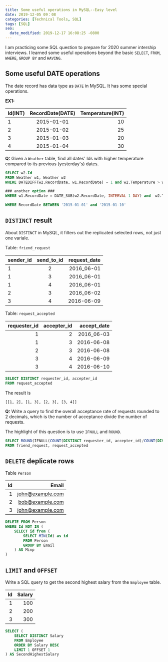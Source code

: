 ```yaml
---
title: Some useful operations in MySQL--Easy level
date: 2019-12-05 09：08
categories: [Technical Tools, SQL]
tags: [SQL]
seo:
  date_modified: 2019-12-17 16:08:25 -0800
---
```


I am practicing some SQL question to prepare for 2020 summer intership interviews. I learned some useful operations beyond the basic `SELECT`, `FROM`, `WHERE`, `GROUP BY` and `HAVING`. 

## Some useful DATE operations

The date record has data type as `DATE` in MySQL. It has some special operations.

**EX1:**


| Id(INT) | RecordDate(DATE) | Temperature(INT) |
|---------|:----------------:|-----------------:|
|       1 |       2015-01-01 |               10 |
|       2 |       2015-01-02 |               25 |
|       3 |       2015-01-03 |               20 |
|       4 |       2015-01-04 |               30 |

**Q:** Given a `Weather` table, find all dates' Ids with higher temperature compared to its previous (yesterday's) dates.

``` sql
SELECT w2.Id
FROM Weather w1, Weather w2
WHERE DATEDIFF(w2.RecordDate, w1.RecordDate) = 1 and w2.Temperature > w1.Temperature

### another option ### 
WHERE w1.RecordDate = DATE_SUB(w2.RecordDate, INTERVAL 1 DAY) and  w2.Temperature > w1.Temperature
```
```sql
WHERE RecordDate BETWEEN '2015-01-01' and '2015-01-10'
```
## `DISTINCT` result

About `DISTINCT` in MySQL, it filters out the replicated selected rows, not just one variale.

Table: `friend_request`

| sender_id | send_to_id |request_date|
|-----------|:----------:|-----------:|
| 1         | 2          | 2016_06-01 |
| 1         | 3          | 2016_06-01 |
| 1         | 4          | 2016_06-01 |
| 2         | 3          | 2016_06-02 |
| 3         | 4          | 2016-06-09 |

Table: `request_accepted`

| requester_id | accepter_id |accept_date |
|-------------:|------------:|-----------:|
| 1            | 2           | 2016_06-03 |
| 1            | 3           | 2016-06-08 |
| 2            | 3           | 2016-06-08 |
| 3            | 4           | 2016-06-09 |
| 3            | 4           | 2016-06-10 |


``` sql
SELECT DISTINCT requester_id, accepter_id
FROM request_accepted
```
The result is

    [[1, 2], [1, 3], [2, 3], [3, 4]]

**Q:** Write a query to find the overall acceptance rate of requests rounded to 2 decimals, which is the number of acceptance divide the number of requests.

The highlight of this question is to use `IFNULL` and `ROUND`.

```sql
SELECT ROUND(IFNULL(COUNT(DISTINCT requester_id, accepter_id)/COUNT(DISTINCT sender_id, send_to_id), 0), 2) AS accept_rate
FROM friend_request, request_accepted
```

## `DELETE` deplicate rows

Table `Person`

| Id | Email            |
|---:|-----------------:|
| 1  | john@example.com |
| 2  | bob@example.com  |
| 3  | john@example.com |

```sql
DELETE FROM Person
WHERE Id NOT IN (
    SELECT id from (
        SELECT MIN(Id) as id
        FROM Person
        GROUP BY Email
    ) AS Minp
)
```

## `LIMIT` and `OFFSET`

Write a SQL query to get the second highest salary from the `Employee` table.


| Id | Salary |
|---:|-------:|
| 1  | 100    |
| 2  | 200    |
| 3  | 300    |

```sql
SELECT (
    SELECT DISTINCT Salary
    FROM Employee
    ORDER BY Salary DESC
    LIMIT 1 OFFSET 1
) AS SecondHighestSalary

```